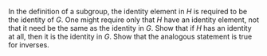 In the definition of a subgroup, the identity element in $H$ is required to be the identity of $G$. One might require only that $H$ have an identity element, not that it need be the same as the identity in $G$. Show that if $H$ has an identity at all, then it is the identity in $G$. Show that the analogous statement is true for inverses.